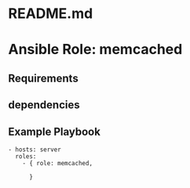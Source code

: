 # README.md
# Ansible Role: memcached

## Requirements

## dependencies


## Example Playbook

    - hosts: server
      roles:
        - { role: memcached,
            
          }
